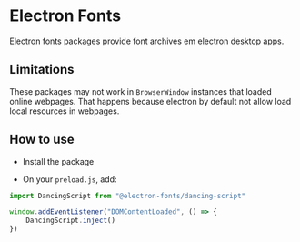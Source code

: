 # Electron Fonts

Electron fonts packages provide font archives em electron desktop apps.

## Limitations

These packages may not work in `BrowserWindow` instances that loaded online webpages. That happens because electron by default not allow load local resources in webpages.

## How to use

* Install the package

* On your `preload.js`, add:

```ts
import DancingScript from "@electron-fonts/dancing-script"

window.addEventListener("DOMContentLoaded", () => {
    DancingScript.inject()
})
```